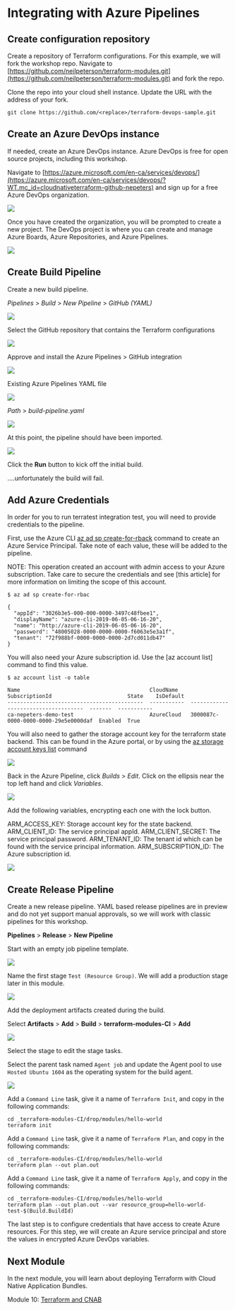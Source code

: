 # Integrating with Azure Pipelines

## Create configuration repository

Create a repository of Terraform configurations. For this example, we will fork the workshop repo. Navigate to [https://github.com/neilpeterson/terraform-modules.git](https://github.com/neilpeterson/terraform-modules.git) and fork the repo.

Clone the repo into your cloud shell instance. Update the URL with the address of your fork.

```
git clone https://github.com/<replace>/terraform-devops-sample.git
```

## Create an Azure DevOps instance

If needed, create an Azure DevOps instance. Azure DevOps is free for open source projects, including this workshop.

Navigate to [https://azure.microsoft.com/en-ca/services/devops/](https://azure.microsoft.com/en-ca/services/devops/?WT.mc_id=cloudnativeterraform-github-nepeters) and sign up for a free Azure DevOps organization.

![](../images/azd-one.jpg)

Once you have created the organization, you will be prompted to create a new project. The DevOps project is where you can create and manage Azure Boards, Azure Repositories, and Azure Pipelines.

![](../images/new-project.jpg)

## Create Build Pipeline

Create a new build pipeline.

*Pipelines* > *Build* > *New Pipeline* > *GitHub (YAML)*

![](../images/github-yaml.jpg)

Select the GitHub repository that contains the Terraform configurations

![](../images/select-repo.jpg)

Approve and install the Azure Pipelines > GitHub integration

![](../images/authorize.jpg)

Existing Azure Pipelines YAML file

![](../images/pipeline-type.jpg)

*Path* > *build-pipeline.yaml*

![](../images/path.jpg)

At this point, the pipeline should have been imported.

![](../images/pipeline.jpg)

Click the **Run** button to kick off the initial build.

....unfortunately the build will fail.

## Add Azure Credentials

In order for you to run terratest integration test, you will need to provide credentials to the pipeline.

First, use the Azure CLI [az ad sp create-for-rback]() command to create an Azure Service Principal. Take note of each value, these will be added to the pipeline.

NOTE: This operation created an account with admin access to your Azure subscription. Take care to secure the credentials and see [this article] for more information on limiting the scope of this account.

```
$ az ad sp create-for-rbac

{
  "appId": "3026b3e5-000-000-0000-3497c48fbee1",
  "displayName": "azure-cli-2019-06-05-06-16-20",
  "name": "http://azure-cli-2019-06-05-06-16-20",
  "password": "48005028-0000-0000-0000-f6063e5e3a1f",
  "tenant": "72f988bf-0000-0000-0000-2d7cd011db47"
}
```

You will also need your Azure subscription id. Use the [az account list] command to find this value.

```
$ az account list -o table

Name                                         CloudName    SubscriptionId                        State    IsDefault
-------------------------------------------  -----------  ------------------------------------  -------  -----------
ca-nepeters-demo-test                        AzureCloud   3000087c-0000-0000-0000-29e5e0000daf  Enabled  True
```

You will also need to gather the storage account key for the terraform state backend. This can be found in the Azure portal, or by using the [az storage account keys list]() command

![](../images/storage-key.jpg)

Back in the Azure Pipeline, click *Builds* > *Edit*. Click on the ellipsis near the top left hand and click *Variables*.

![](../images/variables.jpg)

Add the following variables, encrypting each one with the lock button.

ARM_ACCESS_KEY: Storage account key for the state backend.
ARM_CLIENT_ID: The service principal appId.
ARM_CLIENT_SECRET: The service principal password.
ARM_TENANT_ID: The tenant id which can be found with the service principal information.
ARM_SUBSCRIPTION_ID: The Azure subscription id.

![](../images/encrypted-variables.jpg)

## Create Release Pipeline

Create a new release pipeline. YAML based release pipelines are in preview and do not yet support manual approvals, so we will work with classic pipelines for this workshop.

**Pipelines** > **Release** > **New Pipeline**

Start with an empty job pipeline template.

![](../images/empty-job.jpg)

Name the first stage `Test (Resource Group)`. We will add a production stage later in this module.

![](../images/stage-one.jpg)

Add the deployment artifacts created during the build.

Select **Artifacts** > **Add** > **Build** > **terraform-modules-CI** > **Add**

![](../images/deployment-artifacts.jpg)

Select the stage to edit the stage tasks.

Select the parent task named `Agent job` and update the Agent pool to use `Hosted Ubuntu 1604` as the operating system for the build agent.

![](../images/build-agent.jpg)

Add a `Command Line` task, give it a name of `Terraform Init`, and copy in the following commands:

```
cd _terraform-modules-CI/drop/modules/hello-world
terraform init
```

Add a `Command Line` task, give it a name of `Terraform Plan`, and copy in the following commands:

```
cd _terraform-modules-CI/drop/modules/hello-world
terraform plan --out plan.out
```

Add a `Command Line` task, give it a name of `Terraform Apply`, and copy in the following commands:

```
cd _terraform-modules-CI/drop/modules/hello-world
terraform plan --out plan.out --var resource_group=hello-world-test-$(Build.BuildId)
```

The last step is to configure credentials that have access to create Azure resources. For this step, we will create an Azure service principal and store the values in encrypted Azure DevOps variables.

## Next Module

In the next module, you will learn about deploying Terraform with Cloud Native Application Bundles.

Module 10: [Terraform and CNAB](../11-terraform-cnab)